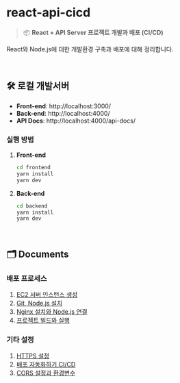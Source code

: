 # react-api-cicd

> 📦 **React + API Server 프로젝트 개발과 배포 (CI/CD)**

React와 Node.js에 대한 개발환경 구축과 배포에 대해 정리합니다.

<br />

## 🛠️ 로컬 개발서버

- **Front-end**: http://localhost:3000/
- **Back-end**: http://localhost:4000/
- **API Docs**: http://localhost:4000/api-docs/

### 실행 방법

1. **Front-end**

   ```bash
   cd frontend
   yarn install
   yarn dev
   ```

2. **Back-end**

   ```bash
   cd backend
   yarn install
   yarn dev
   ```

<br />

## 🗂️ Documents

### 배포 프로세스

1. [EC2 서버 인스턴스 생성](./.documents/01-ec2-instance-setup.md)
1. [Git, Node.js 설치](./.documents/02-git-nodejs-setup.md)
1. [Nginx 설치와 Node.js 연결](./.documents/03-nginx-nodejs-connection.md)
1. [프로젝트 빌드와 실행](./.documents/04-project-build-run.md)

### 기타 설정

1. [HTTPS 설정](./.documents/05-https-setup.md)
1. [배포 자동화하기 CI/CD](./.documents/06-ci-cd-setup.md)
1. [CORS 설정과 환경변수](./.documents/07-cors-and-env-setup.md)
